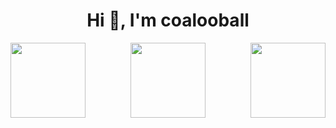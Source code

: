 <h1 align="center">Hi 👋, I'm coalooball</h1>

<div style="display: flex; justify-content: space-between;">
	<img height="120px" src="https://github-readme-stats.vercel.app/api?username=coalooball&hide_title=true&hide_border=true&show_icons=true&include_all_commits=true&count_private=true&line_height=21&text_color=000&icon_color=000&bg_color=0,ea6161,ffc64d,fffc4d,52fa5a&theme=graywhite" />
	<img height="120px" src="https://github-readme-stats.vercel.app/api/top-langs/?username=coalooball&hide=html&hide_title=true&hide_border=true&layout=compact&langs_count=6&text_color=000&icon_color=fff&bg_color=0,52fa5a,4dfcff,c64dff&theme=graywhite" />
	<img height="120px" src="https://github-readme-streak-stats.herokuapp.com?user=coalooball&theme=omni&hide_border=true&bg_color=0,52fa5a,4dfcff,c64dff&date_format=n%2Fj%5B%2FY%5D" />
</div>
